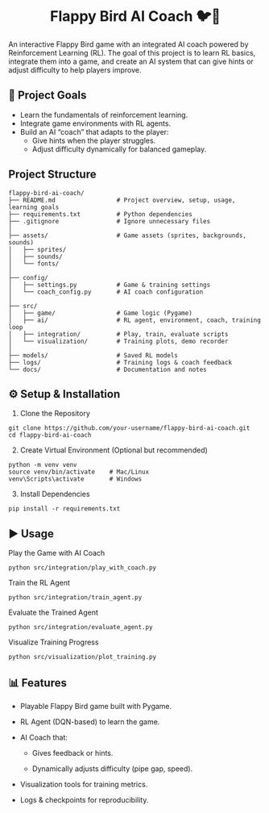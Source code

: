 
<h1 align="center">Flappy Bird AI Coach 🐦🤖</h1>

An interactive Flappy Bird game with an integrated AI coach powered by Reinforcement Learning (RL).
The goal of this project is to learn RL basics, integrate them into a game, and create an AI system that can give hints or adjust difficulty to help players improve.


## 🎯 Project Goals

 - Learn the fundamentals of reinforcement learning.
 - Integrate game environments with RL agents.
 - Build an AI “coach” that adapts to the player:
   - Give hints when the player struggles.
   - Adjust difficulty dynamically for balanced gameplay.


## Project Structure

    flappy-bird-ai-coach/
    ├── README.md                 # Project overview, setup, usage, learning goals
    ├── requirements.txt          # Python dependencies
    ├── .gitignore                # Ignore unnecessary files
    │
    ├── assets/                   # Game assets (sprites, backgrounds, sounds)
    │   ├── sprites/
    │   ├── sounds/
    │   └── fonts/
    │
    ├── config/                   
    │   ├── settings.py           # Game & training settings
    │   └── coach_config.py       # AI coach configuration
    │
    ├── src/
    │   ├── game/                 # Game logic (Pygame)
    │   ├── ai/                   # RL agent, environment, coach, training loop
    │   ├── integration/          # Play, train, evaluate scripts
    │   └── visualization/        # Training plots, demo recorder
    │
    ├── models/                   # Saved RL models
    ├── logs/                     # Training logs & coach feedback
    └── docs/                     # Documentation and notes


## ⚙️ Setup & Installation
1. Clone the Repository
```
git clone https://github.com/your-username/flappy-bird-ai-coach.git
cd flappy-bird-ai-coach
```
2. Create Virtual Environment (Optional but recommended)
```
python -m venv venv
source venv/bin/activate    # Mac/Linux
venv\Scripts\activate       # Windows
```
3. Install Dependencies
```
pip install -r requirements.txt
```


## ▶️ Usage
Play the Game with AI Coach

    python src/integration/play_with_coach.py

Train the RL Agent

    python src/integration/train_agent.py

Evaluate the Trained Agent

    python src/integration/evaluate_agent.py

Visualize Training Progress

    python src/visualization/plot_training.py


## 📊 Features

 - Playable Flappy Bird game built with Pygame.

 - RL Agent (DQN-based) to learn the game.

 - AI Coach that:

   - Gives feedback or hints.

   - Dynamically adjusts difficulty (pipe gap, speed).

 - Visualization tools for training metrics.

 - Logs & checkpoints for reproducibility.
